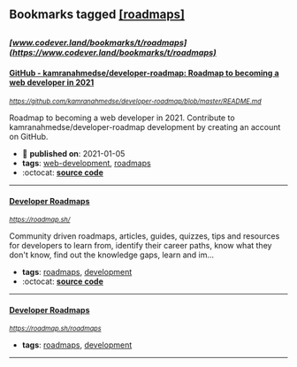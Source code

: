 ## Bookmarks tagged [[roadmaps]](https://www.codever.land/search?q=[roadmaps])

_<sup><sup>[www.codever.land/bookmarks/t/roadmaps](https://www.codever.land/bookmarks/t/roadmaps)</sup></sup>_
---
#### [GitHub - kamranahmedse/developer-roadmap: Roadmap to becoming a web developer in 2021](https://github.com/kamranahmedse/developer-roadmap/blob/master/README.md)
_<sup>https://github.com/kamranahmedse/developer-roadmap/blob/master/README.md</sup>_

Roadmap to becoming a web developer in 2021. Contribute to kamranahmedse/developer-roadmap development by creating an account on GitHub.
* :calendar: **published on**: 2021-01-05
* **tags**: [web-development](../tagged/web-development.md), [roadmaps](../tagged/roadmaps.md)
* :octocat: **[source code](https://github.com/kamranahmedse/developer-roadmap)**
---
#### [Developer Roadmaps](https://roadmap.sh/)
_<sup>https://roadmap.sh/</sup>_

Community driven roadmaps, articles, guides, quizzes, tips and resources for developers to learn from, identify their career paths, know what they don't know, find out the knowledge gaps, learn and im...
* **tags**: [roadmaps](../tagged/roadmaps.md), [development](../tagged/development.md)
* :octocat: **[source code](https://github.com/kamranahmedse/developer-roadmap)**
---
#### [Developer Roadmaps](https://roadmap.sh/roadmaps)
_<sup>https://roadmap.sh/roadmaps</sup>_

* **tags**: [roadmaps](../tagged/roadmaps.md), [development](../tagged/development.md)
---
